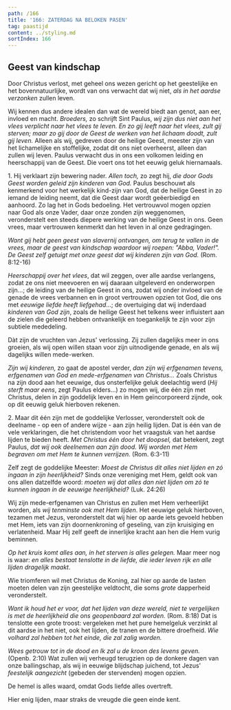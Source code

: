 ```yaml
---
path: /166
title: '166: ZATERDAG NA BELOKEN PASEN'
tag: paastijd
content: ../styling.md
sortIndex: 166
---
```


## Geest van kindschap

Door Christus verlost, met geheel ons wezen gericht op het geestelijke en het bovennatuurlijke, wordt van ons verwacht dat wij niet, _als in het aardse verzonken_ zullen leven.

Wij kennen dus andere idealen dan wat de wereld biedt aan genot, aan eer, invloed en macht. _Broeders,_ zo schrijft Sint Paulus, _wij zijn dus niet aan het vlees verplicht naar het vlees te leven. En zo gij leeft naar het vlees, zult gij sterven; maar zo gij door de Geest de werken van het lichaam doodt, zult gij leven._ Alleen als wij, gedreven door de heilige Geest, meester zijn van het lichamelijke en stoffelijke, zodat dit ons niet overheerst, alleen dan zullen wij leven. Paulus verwacht dus in ons een volkomen leiding en heerschappij van de Geest. Die voert ons tot het eeuwig geluk hiernamaals.

1\. Hij verklaart zijn bewering nader. _Allen toch,_ zo zegt hij, _die door Gods Geest worden geleid zijn kinderen van God._ Paulus beschouwt als kenmerkend voor het werkelijk kind-zijn van God, dat de heilige Geest in zo iemand de leiding neemt, dat die Geest daar wordt geëerbiedigd en aanhoord. Zo lag het in Gods bedoeling. Het vertrouwvol mogen opzien naar God als onze Vader, daar onze zonden zijn weggenomen, veronderstelt een steeds diepere werking van de heilige Geest in ons. Geen vrees, maar vertrouwen kenmerkt dan het leven in al onze gedragingen.

_Want gij hebt geen geest van slavernij ontvangen, om terug te vallen in de vrees, maar de geest van kindschap waardoor wij roepen: "Abba, Vader!". De Geest zelf getuigt met onze geest dat wij kinderen zijn van God._ (Rom. 8:12-16)

_Heerschappij over het vlees_, dat wil zeggen, over alle aardse verlangens, zodat ze ons niet meevoeren en wij daaraan uitgeleverd en onderworpen zijn...; de leiding van de heilige Geest in ons, zodat wij onder invloed van de genade de vrees verbannen en in groot vertrouwen opzien tot God, die ons met _eeuwige liefde heeft liefgehad_...; de overtuiging dat wij inderdaad _kinderen van God zijn_, zoals de heilige Geest het telkens weer influistert aan de zielen die geleerd hebben ontvankelijk en toegankelijk te zijn voor zijn subtiele mededeling.

Dàt zijn de vruchten van Jezus' verlossing. Zij zullen dagelijks meer in ons groeien, als wij open willen staan voor zijn uitnodigende genade, en als wij dagelijks willen mede-werken.

_Zijn wij kinderen,_ zo gaat de apostel verder, _dan zijn wij erfgenamen tevens, erfgenamen van God en mede-erfgenamen van Christus..._ Zoals Christus na zijn dood aan het eeuwige, dus onsterfelijke geluk deelachtig werd (_Hij sterft maar eens_, zegt Paulus elders...) zo mogen wij, die één zijn met Christus, delen in zijn goddelijk leven en
in Hem geïncorporeerd zijnde, ook op dit eeuwig geluk hierboven rekenen.

2\. Maar dit één zijn met de goddelijke Verlosser, veronderstelt ook de deelname - op een of andere wijze - aan zijn heilig lijden. Dat is één van de vele verklaringen, die het christendom voor het vraagstuk van het aardse lijden te bieden heeft. _Met Christus één door het doopsel,_ dat betekent, zegt Paulus, _dat wij ook deelnemen aan zijn dood._ _Wij worden met Hem begraven om met Hem te kunnen verrijzen._ (Rom. 6:3-11)

Zelf zegt de goddelijke Meester: _Moest de Christus dit alles niet lijden en zó ingaan in zijn heerlijkheid?_ Sinds onze vereniging met Hem, geldt ook van ons allen datzelfde woord: _moeten wij dat alles dan niet lijden om zó te kunnen ingaan in de
eeuwige heerlijkheid?_ (Luk. 24:26)

Wij zijn mede-erfgenamen van Christus en zullen met Hem verheerlijkt worden, als _wij tenminste ook met Hem lijden_. Het eeuwige geluk hierboven, tezamen met Jezus, veronderstelt dat wij hier op aarde iets gevoeld hebben met Hem, iets van zijn doornenkroning of geseling, van zijn kruisiging en verlatenheid. Maar Hij zelf geeft de innerlijke kracht aan hen die Hem vurig beminnen.

_Op het kruis komt alles aan, in het sterven is alles gelegen._ Maar meer nog is waar: _en alles bestaat tenslotte in de liefde, die ieder leven rijk en alle lijden dragelijk maakt_.

Wie triomferen wil met Christus de Koning, zal hier op aarde de lasten moeten delen van zijn geestelijke veldtocht, die soms _grote_ dapperheid veronderstelt.

_Want ik houd het er voor, dat het lijden van deze wereld, niet te vergelijken is met de heerlijkheid die ons geopenbaard zal worden._ (Rom. 8:18) Dat is tenslotte een grote troost: vergeleken met het pure hemelgeluk verzinkt al dit aardse in het niet, ook het lijden, de tranen en de bittere droefheid. _Wie volhard zal hebben tot het einde, die zal zalig worden._

_Wees getrouw tot in de dood en Ik zal u de kroon des levens geven._ (Openb. 2:10) Wat zullen wij verheugd terugzien op de donkere dagen van onze ballingschap, als wij in eeuwige blijdschap juichend, tot Jezus' _feestelijk aangezicht_ (gebeden der stervenden) mogen opzien.

De hemel is alles waard, omdat Gods liefde alles overtreft.

Hier enig lijden, maar straks de vreugde die geen einde kent.
